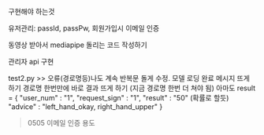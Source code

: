 구현해야 하는것 
<p>유저관리: passId, passPw, 회원가입시 이메일 인증


<p>동영상 받아서 mediapipe 돌리는 코드 작성하기
<p>관리자 api 구현</p>

test2.py >> 오류(경로명등)나도 계속 반복문 돌게 수정.
            모델 로딩 완료 메시지 뜨게 하기
            경로명 한번만에 바로 결과 뜨게 하기 (지금 경로명 한번 더 쳐야 됨)
            아마도 result = {
                    "user_num" : "1",
                    "request_sign" : "1",
                    "result" : "50" (확률로 할듯)
                    "advice" : "left_hand_okay, right_hand_upper"
                    }


> 0505 이메일 인증 용도 